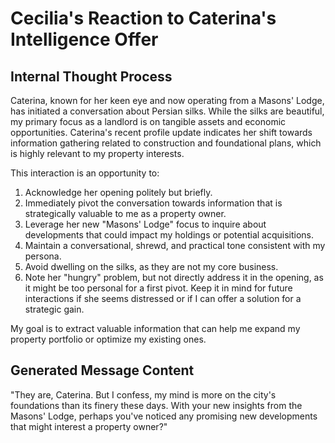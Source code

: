 # Cecilia's Reaction to Caterina's Intelligence Offer

## Internal Thought Process

Caterina, known for her keen eye and now operating from a Masons' Lodge, has initiated a conversation about Persian silks. While the silks are beautiful, my primary focus as a landlord is on tangible assets and economic opportunities. Caterina's recent profile update indicates her shift towards information gathering related to construction and foundational plans, which is highly relevant to my property interests.

This interaction is an opportunity to:
1. Acknowledge her opening politely but briefly.
2. Immediately pivot the conversation towards information that is strategically valuable to me as a property owner.
3. Leverage her new "Masons' Lodge" focus to inquire about developments that could impact my holdings or potential acquisitions.
4. Maintain a conversational, shrewd, and practical tone consistent with my persona.
5. Avoid dwelling on the silks, as they are not my core business.
6. Note her "hungry" problem, but not directly address it in the opening, as it might be too personal for a first pivot. Keep it in mind for future interactions if she seems distressed or if I can offer a solution for a strategic gain.

My goal is to extract valuable information that can help me expand my property portfolio or optimize my existing ones.

## Generated Message Content

"They are, Caterina. But I confess, my mind is more on the city's foundations than its finery these days. With your new insights from the Masons' Lodge, perhaps you've noticed any promising new developments that might interest a property owner?"
